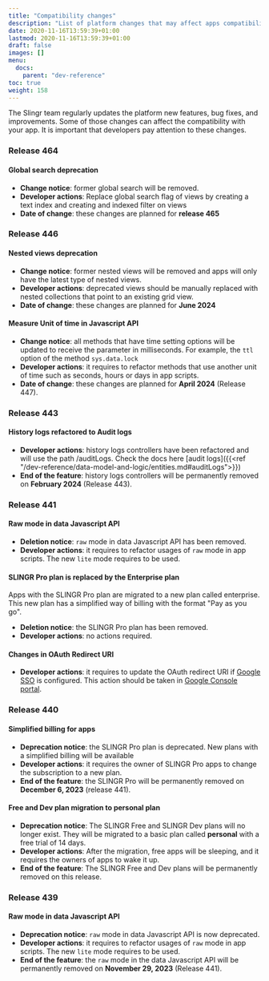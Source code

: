 ```yaml
---
title: "Compatibility changes"
description: "List of platform changes that may affect apps compatibility"
date: 2020-11-16T13:59:39+01:00
lastmod: 2020-11-16T13:59:39+01:00
draft: false
images: []
menu:
  docs:
    parent: "dev-reference"
toc: true
weight: 158
---
```


The Slingr team regularly updates the platform new features, bug fixes, and improvements. Some of those changes can affect the compatibility with your app.
It is important that developers pay attention to these changes.

### **Release 464**

#### Global search deprecation

- **Change notice**: former global search will be removed.
- **Developer actions**: Replace global search flag of views by creating a text index and creating and indexed filter on views
- **Date of change**: these changes are planned for **release 465**

### **Release 446**

#### Nested views deprecation

- **Change notice**: former nested views will be removed and apps will only have the latest type of nested views.
- **Developer actions**: deprecated views should be manually replaced with nested collections that point to an existing grid view.
- **Date of change**: these changes are planned for **June 2024**

#### Measure Unit of time in Javascript API

- **Change notice**: all methods that have time setting options will be updated to receive the parameter in milliseconds.
For example, the `ttl` option of the method `sys.data.lock`
- **Developer actions**: it requires to refactor methods that use another unit of time such as seconds, hours or days in app scripts.
- **Date of change**: these changes are planned for **April 2024** (Release 447).

### **Release 443**

#### History logs refactored to Audit logs

- **Developer actions**: history logs controllers have been refactored and will use the path /auditLogs. Check the docs here [audit logs]({{<ref "/dev-reference/data-model-and-logic/entities.md#auditLogs">}})
- **End of the feature**: history logs controllers will be permanently removed on **February 2024** (Release 443).

### **Release 441**

#### Raw mode in data Javascript API

- **Deletion notice**: `raw` mode in data Javascript API has been removed.
- **Developer actions**: it requires to refactor usages of `raw` mode in app scripts. The new `lite` mode requires to be used.

#### SLINGR Pro plan is replaced by the Enterprise plan

Apps with the SLINGR Pro plan are migrated to a new plan called enterprise. This new plan has a simplified way of billing with the format "Pay as you go".

- **Deletion notice**: the SLINGR Pro plan has been removed.
- **Developer actions**: no actions required.

#### Changes in OAuth Redirect URI
- **Developer actions**: it requires to update the OAuth redirect URI if [Google SSO](/dev-reference/security/single-sign-on/#google) is configured. This action should be taken in [Google Console portal](https://console.cloud.google.com/apis/credentials).

### **Release 440**

#### Simplified billing for apps

- **Deprecation notice**: the SLINGR Pro plan is deprecated. New plans with a simplified billing will be available
- **Developer actions**: it requires the owner of SLINGR Pro apps to change the subscription to a new plan.
- **End of the feature**: the SLINGR Pro will be permanently removed on **December 6, 2023** (release 441).

#### Free and Dev plan migration to personal plan

- **Deprecation notice**: The SLINGR Free and SLINGR Dev plans will no longer exist. They will be migrated to a basic plan called **personal** with a free trial of 14 days.
- **Developer actions**: After the migration, free apps will be sleeping, and it requires the owners of apps to wake it up.
- **End of the feature**: The SLINGR Free and Dev plans will be permanently removed on this release.

### **Release 439**

#### Raw mode in data Javascript API

- **Deprecation notice**: `raw` mode in data Javascript API is now deprecated.
- **Developer actions**: it requires to refactor usages of `raw` mode in app scripts. The new `lite` mode requires to be used.
- **End of the feature**: the `raw` mode in the data Javascript API will be permanently removed on **November 29, 2023** (Release 441).

